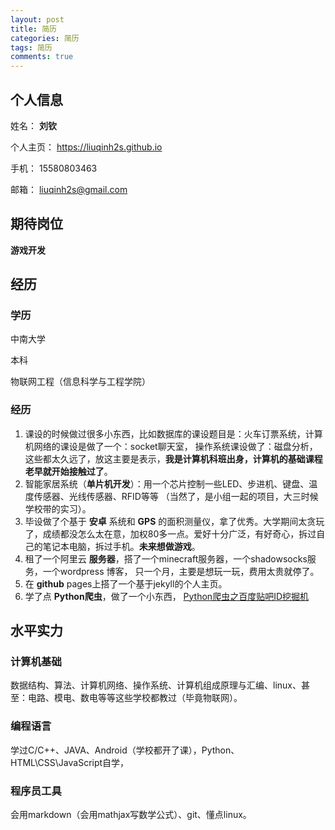 ```yaml
---
layout: post
title: 简历
categories: 简历
tags: 简历
comments: true
---
```


## 个人信息

姓名： **刘钦**

个人主页： https://liuqinh2s.github.io

手机： 15580803463

邮箱： liuqinh2s@gmail.com

## 期待岗位

**游戏开发**

## 经历

### 学历

中南大学

本科

物联网工程（信息科学与工程学院）

### 经历

1. 课设的时候做过很多小东西，比如数据库的课设题目是：火车订票系统，计算机网络的课设是做了一个：socket聊天室，
操作系统课设做了：磁盘分析，这些都太久远了，放这主要是表示，**我是计算机科班出身，计算机的基础课程老早就开始接触过了**。
2. 智能家居系统（**单片机开发**）：用一个芯片控制一些LED、步进机、键盘、温度传感器、光线传感器、RFID等等
（当然了，是小组一起的项目，大三时候学校带的实习）。
3. 毕设做了个基于 **安卓** 系统和 **GPS** 的面积测量仪，拿了优秀。大学期间太贪玩了，成绩都没怎么太在意，加权80多一点。爱好十分广泛，有好奇心，拆过自己的笔记本电脑，拆过手机。**未来想做游戏**。
3. 租了一个阿里云 **服务器**，搭了一个minecraft服务器，一个shadowsocks服务，一个wordpress 博客，
只一个月，主要是想玩一玩，费用太贵就停了。
4. 在 **github** pages上搭了一个基于jekyll的个人主页。
5. 学了点 **Python爬虫**，做了一个小东西，
[Python爬虫之百度贴吧ID挖掘机](https://liuqinh2s.github.io/2017/01/%E7%99%BE%E5%BA%A6%E8%B4%B4%E5%90%A7ID%E6%8C%96%E6%8E%98%E6%9C%BA/)

## 水平实力

### 计算机基础

数据结构、算法、计算机网络、操作系统、计算机组成原理与汇编、linux、甚至：电路、模电、数电等等这些学校都教过（毕竟物联网）。

### 编程语言

学过C/C++、JAVA、Android（学校都开了课），Python、HTML\CSS\JavaScript自学，

### 程序员工具

会用markdown（会用mathjax写数学公式）、git、懂点linux。
